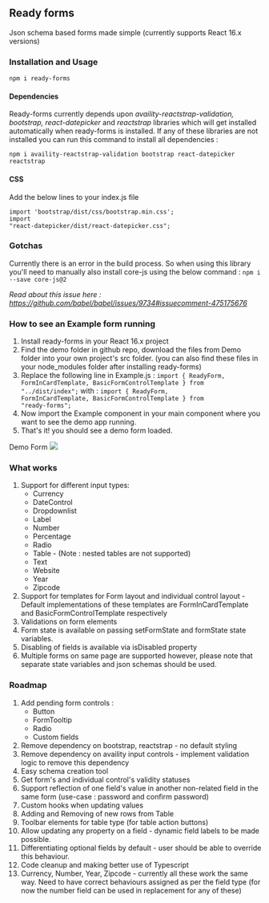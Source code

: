 ## Ready forms
Json schema based forms made simple (currently supports React 16.x versions)

### Installation and Usage
<code>npm i ready-forms</code>

#### Dependencies

Ready-forms currently depends upon <i> availity-reactstrap-validation, bootstrap, react-datepicker</i> and <i>reactstrap </i> libraries which will get installed automatically when ready-forms is installed. If any of these libraries are not installed you can run this command to install all dependencies :

<code>npm i availity-reactstrap-validation bootstrap react-datepicker reactstrap</code>

#### CSS
Add the below lines to your index.js file

<code>import 'bootstrap/dist/css/bootstrap.min.css';</br>import "react-datepicker/dist/react-datepicker.css";</code>

### Gotchas
Currently there is an error in the build process. So when using this library you'll need to manually also install core-js using the below command :
<code>npm i --save core-js@2</code>

<i>Read about this issue here : https://github.com/babel/babel/issues/9734#issuecomment-475175676</i>


### How to see an Example form running

1. Install ready-forms in your React 16.x project
2. Find the demo folder in github repo, download the files from Demo folder into your own project's src folder. (you can also find these files in your node_modules folder after installing ready-forms)
3. Replace the following line in Example.js :
<code>import { ReadyForm, FormInCardTemplate, BasicFormControlTemplate } from "../dist/index";</code>
with :
<code>import { ReadyForm, FormInCardTemplate, BasicFormControlTemplate } from "ready-forms";</code>
4. Now import the Example component in your main component where you want to see the demo app running.
5. That's it! you should see a demo form loaded.

Demo Form
![](src/assets/demo.gif)

### What works
1. Support for different input types:
    * Currency
    * DateControl
    * Dropdownlist
    * Label
    * Number
    * Percentage
    * Radio
    * Table - (Note : nested tables are not supported)
    * Text
    * Website
    * Year
    * Zipcode
2. Support for templates for Form layout and individual control layout - Default implementations of these templates are FormInCardTemplate and BasicFormControlTemplate respectively
3. Validations on form elements
4. Form state is available on passing setFormState and formState state variables.
5. Disabling of fields is available via isDisabled property
6. Multiple forms on same page are supported however, please note that separate state variables and json schemas should be used.


### Roadmap
1. Add pending form controls :
    * Button
    * FormTooltip
    * Radio
    * Custom fields
2. Remove dependency on bootstrap, reactstrap - no default styling
3. Remove dependency on availity input controls - implement validation logic to remove this dependency
4. Easy schema creation tool
5. Get form's and individual control's validity statuses
6. Support reflection of one field's value in another non-related field in the same form (use-case : password and confirm password)
7. Custom hooks when updating values
8. Adding and Removing of new rows from Table
9. Toolbar elements for table type (for table action buttons)
10. Allow updating any property on a field - dynamic field labels to be made possible.
11. Differentiating optional fields by default - user should be able to override this behaviour.
12. Code cleanup and making better use of Typescript
13. Currency, Number, Year, Zipcode - currently all these work the same way. Need to have correct behaviours assigned as per the field type (for now the number field can be used in replacement for any of these)